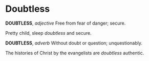 # Doubtless

**DOUBTLESS**, _adjective_ Free from fear of danger; secure.

Pretty child, sleep _doubtless_ and secure.

**DOUBTLESS**, _adverb_ Without doubt or question; unquestionably.

The histories of Christ by the evangelists are _doubtless_ authentic.